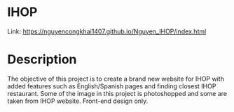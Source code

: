 # IHOP
Link: https://nguyencongkhai1407.github.io/Nguyen_IHOP/index.html

# Description
The objective of this project is to create a brand new website for IHOP with added features such as English/Spanish pages and finding closest IHOP restaurant. Some of the image in this project is photoshopped and some are taken from IHOP website. Front-end design only.



